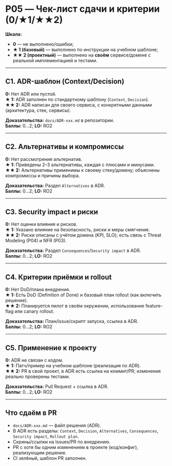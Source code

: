 # P05 — Чек-лист сдачи и критерии (0/★1/★★2)

**Шкала:**
- **0** — не выполнено/ошибки;
- **★ 1 (базовый)** — выполнено по инструкции на учебном шаблоне;
- **★★ 2 (проектный)** — выполнено на **своём** сервисе/домене с реальной имплементацией и тестами.

---

## C1. ADR-шаблон (Context/Decision)
**0:** Нет ADR или пустой.  
**★ 1:** ADR заполнен по стандартному шаблону (`Context`, `Decision`).  
**★★ 2:** ADR написан для своего сервиса, с конкретными данными (архитектура, стек, сервисы).  

**Доказательства:** `docs/ADR-xxx.md` в репозитории.  
**Баллы:** 0…2; **LO:** RO2

---

## C2. Альтернативы и компромиссы
**0:** Нет рассмотрения альтернатив.  
**★ 1:** Приведены 2–3 альтернативы, каждая с плюсами и минусами.  
**★★ 2:** Альтернативы применимы к своему стеку/домену; объяснены компромиссы и причины выбора.  

**Доказательства:** Раздел `Alternatives` в ADR.  
**Баллы:** 0…2; **LO:** RO2

---

## C3. Security impact и риски
**0:** Нет оценки влияния и рисков.  
**★ 1:** Указано влияние на безопасность, риски и меры смягчения.  
**★★ 2:** Риски описаны с учётом домена (KPI, SLO); есть связь с Threat Modeling (P04) и NFR (P03).  

**Доказательства:** Раздел `Consequences`/`Security impact` в ADR.  
**Баллы:** 0…2; **LO:** RO2

---

## C4. Критерии приёмки и rollout
**0:** Нет DoD/плана внедрения.  
**★ 1:** Есть DoD (Definition of Done) и базовый план rollout (как включить решение).  
**★★ 2:** Планируется пилот в своём окружении, использование feature-flag или canary rollout.  

**Доказательства:** План/issue/скрипт запуска, ссылка в ADR.  
**Баллы:** 0…2; **LO:** RO2

---

## C5. Применение к проекту
**0:** ADR не связан с кодом.  
**★ 1:** Патч/пример на учебном шаблоне (реализация по ADR).  
**★★ 2:** PR в свой проект, в ADR есть ссылка на коммит/PR; изменения реально проверены тестами.  

**Доказательства:** Pull Request + ссылка в ADR.  
**Баллы:** 0…2; **LO:** RO2

---

## Что сдаём в PR
- `docs/ADR-xxx.md` — файл решения (ADR).  
- В ADR есть разделы: `Context`, `Decision`, `Alternatives`, `Consequences`, `Security impact`, `Rollout plan`.  
- Скрины/ссылки на Issues/PR по внедрению.  
- PR с хотя бы одним изменением в проекте (код/конфиг), реализующим решение.  
- CI зелёный, шаблон PR заполнен.
